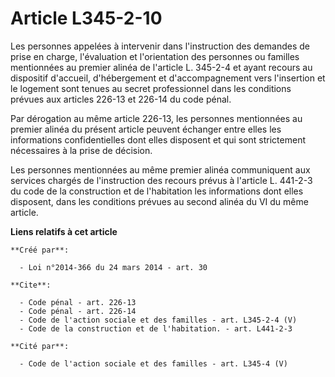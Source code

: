 # Article L345-2-10

Les personnes appelées à intervenir dans l'instruction des demandes de prise en charge, l'évaluation et l'orientation des
personnes ou familles mentionnées au premier alinéa de l'article L. 345-2-4 et ayant recours au dispositif d'accueil,
d'hébergement et d'accompagnement vers l'insertion et le logement sont tenues au secret professionnel dans les conditions
prévues aux articles 226-13 et 226-14 du code pénal. 

Par dérogation au même article 226-13, les personnes mentionnées au premier alinéa du présent article peuvent échanger entre
elles les informations confidentielles dont elles disposent et qui sont strictement nécessaires à la prise de décision. 

Les personnes mentionnées au même premier alinéa communiquent aux services chargés de l'instruction des recours prévus à
l'article L. 441-2-3 du code de la construction et de l'habitation les informations dont elles disposent, dans les conditions
prévues au second alinéa du VI du même article.

**Liens relatifs à cet article**

	**Créé par**:

	  - Loi n°2014-366 du 24 mars 2014 - art. 30

	**Cite**:

	  - Code pénal - art. 226-13
	  - Code pénal - art. 226-14
	  - Code de l'action sociale et des familles - art. L345-2-4 (V)
	  - Code de la construction et de l'habitation. - art. L441-2-3

	**Cité par**:

	  - Code de l'action sociale et des familles - art. L345-4 (V)
